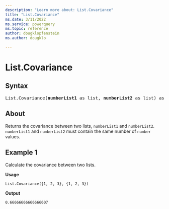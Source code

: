 ```yaml
---
description: "Learn more about: List.Covariance"
title: "List.Covariance"
ms.date: 3/11/2022
ms.service: powerquery
ms.topic: reference
author: dougklopfenstein
ms.author: dougklo

---
```

# List.Covariance

## Syntax

<pre>
List.Covariance(<b>numberList1</b> as list, <b>numberList2</b> as list) as nullable number 
</pre>
  
## About

Returns the covariance between two lists, `numberList1` and `numberList2`. `numberList1` and `numberList2` must contain the same number of `number` values.

## Example 1

Calculate the covariance between two lists.

**Usage**

```powerquery-m
List.Covariance({1, 2, 3}, {1, 2, 3})
```

**Output**

`0.66666666666666607`
